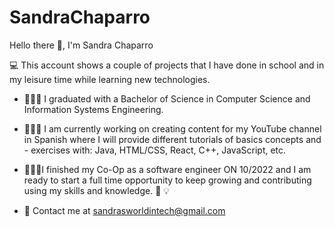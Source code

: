 # SandraChaparro

Hello there 👋, I'm Sandra Chaparro

   💻 This account shows a couple of projects that I have done in school and in my leisure time while learning new technologies.
    

  - 👩🏻‍🎓 I graduated with a Bachelor of Science in Computer Science and Information Systems Engineering.
  - 👩🏻‍🏫 I am currently working on creating content for my YouTube channel in Spanish where I will provide different tutorials of basics concepts and           - exercises with: Java, HTML/CSS, React, C++, JavaScript, etc.
  - 👩🏼‍💻I finished my Co-Op as a software engineer ON 10/2022 and I am ready to start a full time opportunity to keep growing and contributing using my           skills and knowledge. 🧠 💡
  
  - 📨 Contact me at sandrasworldintech@gmail.com
